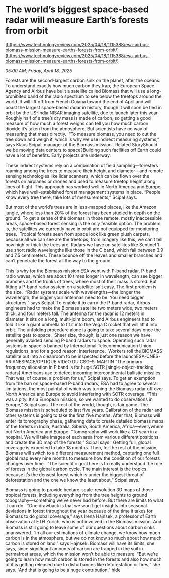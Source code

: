 # The world’s biggest space-based radar will measure Earth’s forests from orbit

[https://www.technologyreview.com/2025/04/18/1115388/esa-airbus-biomass-mission-measure-earths-forests-from-orbit/](https://www.technologyreview.com/2025/04/18/1115388/esa-airbus-biomass-mission-measure-earths-forests-from-orbit/)

*05:00 AM, Friday, April 18, 2025*

Forests are the second-largest carbon sink on the planet, after the oceans. To understand exactly how much carbon they trap, the European Space Agency and Airbus have built a satellite called Biomass that will use a long-prohibited band of the radio spectrum to see below the treetops around the world. It will lift off from French Guiana toward the end of April and will boast the largest space-based radar in history, though it will soon be tied in orbit by the US-India NISAR imaging satellite, due to launch later this year. Roughly half of a tree’s dry mass is made of carbon, so getting a good measure of how much a forest weighs can tell you how much carbon dioxide it’s taken from the atmosphere. But scientists have no way of measuring that mass directly.   “To measure biomass, you need to cut the tree down and weigh it, which is why we use indirect measuring systems,” says Klaus Scipal, manager of the Biomass mission.  Related StoryShould we be moving data centers to space?Building such facilities off Earth could have a lot of benefits. Early projects are underway.

These indirect systems rely on a combination of field sampling—foresters roaming among the trees to measure their height and diameter—and remote sensing technologies like lidar scanners, which can be flown over the forests on airplanes or drones and used to measure treetop height along lines of flight. This approach has worked well in North America and Europe, which have well-established forest management systems in place. “People know every tree there, take lots of measurements,” Scipal says.

But most of the world’s trees are in less-mapped places, like the Amazon jungle, where less than 20% of the forest has been studied in depth on the ground. To get a sense of the biomass in those remote, mostly inaccessible areas, space-based forest sensing is the only feasible option. The problem is, the satellites we currently have in orbit are not equipped for monitoring trees.  Tropical forests seen from space look like green plush carpets, because all we can see are the treetops; from imagery like this, we can’t tell how high or thick the trees are. Radars we have on satellites like Sentinel 1 use short radio wavelengths like those in the C band, which fall between 3.9 and 7.5 centimeters. These bounce off the leaves and smaller branches and can’t penetrate the forest all the way to the ground.

This is why for the Biomass mission ESA went with P-band radar. P-band radio waves, which are about 10 times longer in wavelength, can see bigger branches and the trunks of trees, where most of their mass is stored. But fitting a P-band radar system on a satellite isn’t easy. The first problem is the size.  “Radar systems scale with wavelengths—the longer the wavelength, the bigger your antennas need to be. You need bigger structures,” says Scipal. To enable it to carry the P-band radar, Airbus engineers had to make the Biomass satellite two meters wide, two meters thick, and four meters tall. The antenna for the radar is 12 meters in diameter. It sits on a long, multi-joint boom, and Airbus engineers had to fold it like a giant umbrella to fit it into the Vega C rocket that will lift it into orbit. The unfolding procedure alone is going to take several days once the satellite gets to space.  Sheer size, though, is just one reason we have generally avoided sending P-band radars to space. Operating such radar systems in space is banned by International Telecommunication Union regulations, and for a good reason: interference.   Workers roll the BIOMASS satellite out into a cleanroom to be inspected before the launchESA-CNES-ARIANESPACE/OPTIQUE VIDéO DU CSG–S. MARTIN   “The primary frequency allocation in P band is for huge SOTR [single-object-tracking radars] Americans use to detect incoming intercontinental ballistic missiles. That was, of course, a problem for us,” Scipal says. To get an exemption from the ban on space-based P-band radars, ESA had to agree to several limitations, the most painful of which was turning the Biomass radar off over North America and Europe to avoid interfering with SOTR coverage.  “This was a pity. It’s a European mission, so we wanted to do observations in Europe,” Scipal says. The rest of the world, though, is fair game. The Biomass mission is scheduled to last five years. Calibration of the radar and other systems is going to take the first five months. After that, Biomass will enter its tomography phase, gathering data to create detailed biomass maps of the forests in India, Australia, Siberia, South America, Africa—everywhere but North America and Europe. “Tomography will work like a CT scan in a hospital. We will take images of each area from various different positions and create the 3D map of the forests,” Scipal says.  Getting full, global coverage is expected to take 18 months. Then, for the rest of the mission, Biomass will switch to a different measurement method, capturing one full global map every nine months to measure how the condition of our forests changes over time.  “The scientific goal here is to really understand the role of forests in the global carbon cycle. The main interest is the tropics because it’s the densest forest which is under the biggest threat of deforestation and the one we know the least about,” Scipal says.

Biomass is going to provide hectare-scale-resolution 3D maps of those tropical forests, including everything from the tree heights to ground topography—something we’ve never had before. But there are limits to what it can do.  “One drawback is that we won’t get insights into seasonal deviations in forest throughout the year because of the time it takes for Biomass to do global coverage,” says Irena Hajnsek, a professor of Earth observation at ETH Zurich, who is not involved in the Biomass mission. And Biomass is still going to leave some of our questions about carbon sinks unanswered. “In all our estimations of climate change, we know how much carbon is in the atmosphere, but we do not know so much about how much carbon is stored on land,” says Hajnsek. Biomass will have its limits, she says, since significant amounts of carbon are trapped in the soil in permafrost areas, which the mission won’t be able to measure.  “But we’re going to learn how much carbon is stored in the forests and also how much of it is getting released due to disturbances like deforestation or fires,” she says. “And that is going to be a huge contribution.” hide

